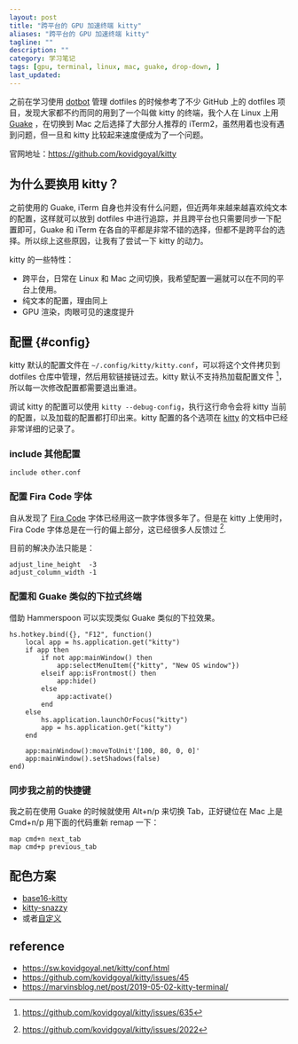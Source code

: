 ```yaml
---
layout: post
title: "跨平台的 GPU 加速终端 kitty"
aliases: "跨平台的 GPU 加速终端 kitty"
tagline: ""
description: ""
category: 学习笔记
tags: [gpu, terminal, linux, mac, guake, drop-down, ]
last_updated:
---
```


之前在学习使用 [dotbot](/post/2020/08/use-dotbot-dotfiles-management.html) 管理 dotfiles 的时候参考了不少 GitHub 上的 dotfiles 项目，发现大家都不约而同的用到了一个叫做 kitty 的终端，我个人在 Linux 上用 [Guake](/post/2016/01/guake-zsh-config.html) ，在切换到 Mac 之后选择了大部分人推荐的 iTerm2，虽然用着也没有遇到问题，但一旦和 kitty 比较起来速度便成为了一个问题。

官网地址：<https://github.com/kovidgoyal/kitty>

## 为什么要换用 kitty？
之前使用的 Guake, iTerm 自身也并没有什么问题，但近两年来越来越喜欢纯文本的配置，这样就可以放到 dotfiles 中进行追踪，并且跨平台也只需要同步一下配置即可，Guake 和 iTerm 在各自的平都是非常不错的选择，但都不是跨平台的选择。所以综上这些原因，让我有了尝试一下 kitty 的动力。

kitty 的一些特性：

- 跨平台，日常在 Linux 和 Mac 之间切换，我希望配置一遍就可以在不同的平台上使用。
- 纯文本的配置，理由同上
- GPU 渲染，肉眼可见的速度提升


## 配置 {#config}
kitty 默认的配置文件在 `~/.config/kitty/kitty.conf`，可以将这个文件拷贝到 dotfiles 仓库中管理，然后用软链接链过去。kitty 默认不支持热加载配置文件 [^1]，所以每一次修改配置都需要退出重进。

[^1]: <https://github.com/kovidgoyal/kitty/issues/635>

调试 kitty 的配置可以使用 `kitty --debug-config`，执行这行命令会将 kitty 当前的配置，以及加载的配置都打印出来。kitty 配置的各个选项在 [kitty](https://sw.kovidgoyal.net/kitty/conf.html) 的文档中已经非常详细的记录了。

### include 其他配置

	include other.conf

### 配置 Fira Code 字体
自从发现了 [Fira Code](/post/2014/06/fonts-for-coding.html) 字体已经用这一款字体很多年了。但是在 kitty 上使用时，Fira Code 字体总是在一行的偏上部分，这已经很多人反馈过 [^2].

[^2]: <https://github.com/kovidgoyal/kitty/issues/2022>

目前的解决办法只能是：

```
adjust_line_height  -3
adjust_column_width -1
```


### 配置和 Guake 类似的下拉式终端
借助 Hammerspoon 可以实现类似 Guake 类似的下拉效果。

```
hs.hotkey.bind({}, "F12", function()
    local app = hs.application.get("kitty")
    if app then
        if not app:mainWindow() then
            app:selectMenuItem({"kitty", "New OS window"})
        elseif app:isFrontmost() then
            app:hide()
        else
            app:activate()
        end
    else
        hs.application.launchOrFocus("kitty")
		app = hs.application.get("kitty")
    end

	app:mainWindow():moveToUnit'[100, 80, 0, 0]'
	app:mainWindow().setShadows(false)
end)
```

### 同步我之前的快捷键
我之前在使用 Guake 的时候就使用 Alt+n/p 来切换 Tab，正好键位在 Mac 上是 Cmd+n/p 用下面的代码重新 remap 一下：

	map cmd+n next_tab
	map cmd+p previous_tab

## 配色方案

- [base16-kitty](https://github.com/kdrag0n/base16-kitty)
- [kitty-snazzy](https://github.com/connorholyday/kitty-snazzy)
- 或者[自定义](https://terminal.sexy/)

## reference

- <https://sw.kovidgoyal.net/kitty/conf.html>
- <https://github.com/kovidgoyal/kitty/issues/45>
- <https://marvinsblog.net/post/2019-05-02-kitty-terminal/>
